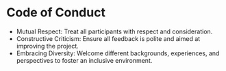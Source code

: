 # Code of Conduct

- Mutual Respect: Treat all participants with respect and consideration.
- Constructive Criticism: Ensure all feedback is polite and aimed at improving the project.
- Embracing Diversity: Welcome different backgrounds, experiences, and perspectives to foster an inclusive environment.
